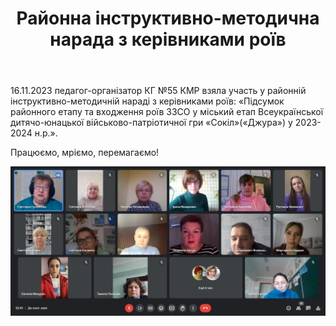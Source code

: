 ﻿---
title: Районна інструктивно-методична нарада з керівниками роїв
---

16.11.2023 педагог-організатор КГ №55 КМР взяла участь у районній інструктивно-методичній нараді з керівниками роїв: «Підсумок районного етапу та входження роїв ЗЗСО у міський етап Всеукраїнської дитячо-юнацької військово-патріотичної гри «Сокіл»(«Джура») у 2023-2024 н.р.».

Працюємо, мріємо, перемагаємо!

![](image.jpg)

